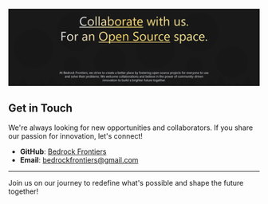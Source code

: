 ![Get involved at Bedrock Frontiers](https://github.com/BedrockFrontiers/.github/blob/main/images/bedrock-collaborate.png)

## Get in Touch

We're always looking for new opportunities and collaborators. If you share our passion for innovation, let's connect!

* **GitHub**: [Bedrock Frontiers](https://github.com/BedrockFrontiers/)
* **Email**: [bedrockfrontiers@gmail.com](emailto:bedrockfrontiers@gmail.com)

----

Join us on our journey to redefine what's possible and shape the future together!
